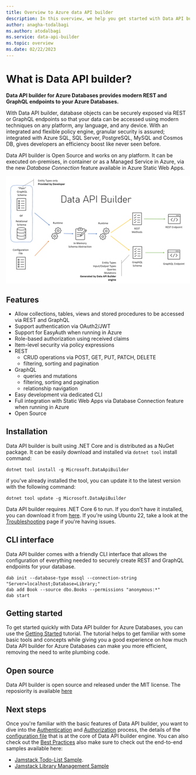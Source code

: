```yaml
---
title: Overview to Azure data API builder
description: In this overview, we help you get started with Data API builder (DAB) for Azure Databases
author: anagha-todalbagi
ms.author: atodalbagi
ms.service: data-api-builder
ms.topic: overview
ms.date: 02/22/2023
---
```


# What is Data API builder?

**Data API builder for Azure Databases provides modern REST and GraphQL endpoints to your Azure Databases.**

With Data API builder, database objects can be securely exposed via REST or GraphQL endpoints so that your data can be accessed using modern techniques on any platform, any language, and any device. With an integrated and flexible policy engine, granular security is assured; integrated with Azure SQL, SQL Server, PostgreSQL, MySQL and Cosmos DB, gives developers an efficiency boost like never seen before.

Data API builder is Open Source and works on any platform. It can be executed on-premises, in container or as a Managed Service in Azure, via the new *Database Connection* feature available in Azure Static Web Apps.

![Data API Builder Architecture Overview Diagram](./media/data-api-builder-architecture-overview.png)

## Features

- Allow collections, tables, views and stored procedures to be accessed via REST and GraphQL
- Support authentication via OAuth2/JWT
- Support for EasyAuth when running in Azure
- Role-based authorization using received claims
- Item-level security via policy expressions
- REST
  - CRUD operations via POST, GET, PUT, PATCH, DELETE
  - filtering, sorting and pagination
- GraphQL
  - queries and mutations
  - filtering, sorting and pagination
  - relationship navigation
- Easy development via dedicated CLI
- Full integration with Static Web Apps via Database Connection feature when running in Azure
- Open Source

## Installation

Data API builder is built using .NET Core and is distributed as a NuGet package. It can be easily download and installed via `dotnet tool` install command:

```shell
dotnet tool install -g Microsoft.DataApiBuilder
```

if you've already installed the tool, you can update it to the latest version with the following command:

```shell
dotnet tool update -g Microsoft.DataApiBuilder
```

Data API builder requires .NET Core 6 to run. If you don't have it installed, you can download it from [here](https://dotnet.microsoft.com/download/dotnet/6.0). If you're using Ubuntu 22, take a look at the [Troubleshooting](./troubleshooting.md) page if you're having issues.

## CLI interface

Data API builder comes with a friendly CLI interface that allows the configuration of everything needed to securely create REST and GraphQL endpoints for your database.

```shell
dab init --database-type mssql --connection-string "Server=localhost;Database=Library;"
dab add Book --source dbo.Books --permissions "anonymous:*"
dab start
```

## Getting started

To get started quickly with Data API builder for Azure Databases, you can use the [Getting Started](./getting-started/getting-started-with-data-api-builder.md) tutorial. The tutorial helps to get familiar with some basic tools and concepts while giving you a good experience on how much Data API builder for Azure Databases can make you more efficient, removing the need to write plumbing code.

## Open source

Data API builder is open source and released under the MIT license. The reposiority is available [here](https://github.com/Azure/data-api-builder)

## Next steps

Once you're familiar with the basic features of Data API builder, you want to dive into the [Authentication](https://github.com/Azure/data-api-builder/blob/main/docs/authentication.md) and [Authorization](https://github.com/Azure/data-api-builder/blob/main/docs/authorization.md) process, the details of the [configuration file](https://github.com/Azure/data-api-builder/blob/main/docs/configuration-file.md) that is at the core of Data API builder engine. You can also check out the [Best Practices](https://github.com/Azure/data-api-builder/blob/main/docs/best-practices.md) also make sure to check out the end-to-end samples available here: 
- [Jamstack Todo-List Sample](https://github.com/Azure/data-api-builder/tree/main/samples).
- [Jamstack Library Management Sample](https://github.com/Azure-Samples/dab-swa-library-demo)
